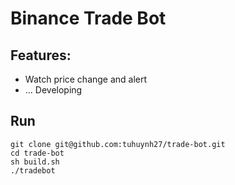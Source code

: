 # Binance Trade Bot

## Features:

- Watch price change and alert
- ... Developing

## Run

```shell
git clone git@github.com:tuhuynh27/trade-bot.git
cd trade-bot
sh build.sh
./tradebot
```
